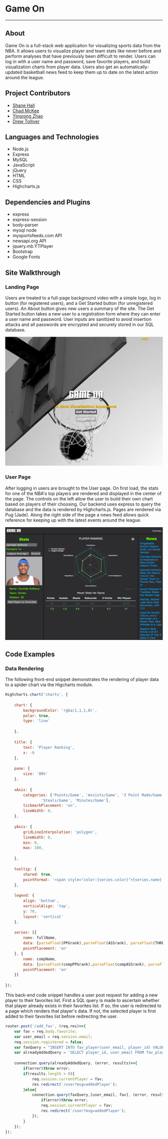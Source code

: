 # Game On
---

## About
Game On is a full-stack web applicaiton for visualizing sports data from the NBA. It allows users to visualize player and team stats like never before and perform analyses that have previously been difficult to render. Users can log in with a user name and password, save favorite players, and build visualization charts from player data.
Users also get an automatically-updated basketball news feed to keep them up to date on the latest action around the league.
## Project Contributors
* <a href="https://github.com/cshall13">Shane Hall</a>
* <a href="https://github.com/chadm9">Chad McKee</a>
* <a href="https://github.com/VinozzZ">Yingrong Zhao</a>
* <a href="https://github.com/henaege">Drew Tolliver</a>

## Languages and Technologies
* Node.js
* Express
* MySQL
* JavaScript
* jQuery
* HTML
* CSS
* Highcharts.js


## Dependencies and Plugins
* express
* express-session
* body-parser
* mysql node
* mysportsfeeds.com API
* newsapi.org API
* jquery.mb.YTPlayer
* Bootstrap
* Google Fonts


## Site Walkthrough

### Landing Page
Users are treated to a full-page background video with a simple logo, log in button (for registered users), and a Get Started button (for unregistered users). An About button gives new users a summary of the site.
The Get Started button takes a new user to a registration form where they can enter a user name and password. User inputs are sanitized to avoid insertion attacks and all passwords are encrypted and securely stored in our SQL database.
<p align='center'>
    <img src="./public/images/index.png"/></img>
</p>

### User Page
After logging in users are brought to the User page. On first load, the stats for one of the NBA's top players are rendered and displayed in the center of the page. The controls on the left allow the user to build their own chart based on players of their choosing.
Our backend uses express to query the database and the data is rendered by Highcharts.js. Pages are rendered via Pug (Jade).
Along the right side of the page a news feed allows quick reference for keeping up with the latest events around the league.
<p align='center'>
    <img src="./public/images/user.png" /></img>
</p>


## Code Examples


### Data Rendering


The following front-end snippet demonstrates the rendering of player data
to a spider chart via the Higcharts module.

```JavaScript
Highcharts.chart('charts', {

    chart: {
        backgroundColor: 'rgba(1,1,1,0)',
        polar: true,
        type: 'line'

    },

    title: {
        text: 'Player Ranking',
        x: -0
    },

    pane: {
        size: '80%'
    },

    xAxis: {
        categories: ['Points/Game', 'Assists/Game', '3 Point Made/Game', 'Rebounds/Game',
                'Steals/Game', 'Minutes/Game'],
        tickmarkPlacement: 'on',
        lineWidth: 0,
    },

    yAxis: {
        gridLineInterpolation: 'polygon',
        lineWidth: 0,
        min: 0,
        max: 100,
        
    },

    tooltip: {
        shared: true,
        pointFormat: '<span style="color:{series.color}">{series.name}: <b>{point.y:,.0f}%</b><br/>'
    },

    legend: {
        align: 'bottom',
        verticalAlign: 'top',
        y: 70,
        layout: 'vertical'
    },

    series: [{
        name: fullName,
        data: [parseFloat(PPGrank),parseFloat(ASSrank), parseFloat(THREErank), parseFloat(REBrank), parseFloat(STLrank), parseFloat(MINrank)],
        pointPlacement: 'on'
    }, {
        name: compName,
        data: [parseFloat(compPPGrank),parseFloat(compASSrank), parseFloat(compTHREErank), parseFloat(compREBrank), parseFloat(compSTLrank), parseFloat(compMINrank)],
        pointPlacement: 'on'
    }]

});
```

This back-end code snippet handles a user post request for adding a new player to their 
favorites list.  First a SQL query is made to ascertain whether that player already exists in their
favorites list.  If so, the user is redirected to a page which renders that player's data.  If not,
the selected player is first added to their favorites list before redirecting the user.


```JavaScript
router.post('/add_fav', (req,res)=>{
    var fav = req.body.favorite;
    var user_email = req.session.email;
    req.session.registered = false;
    var favQuery = "INSERT INTO fav_player(user_email, player_id) VALUES (?, ?);";
    var alreadyAddedQuery = `SELECT player_id, user_email FROM fav_player WHERE user_email = '${user_email}' AND player_id = '${fav}';`;

    connection.query(alreadyAddedQuery, (error, results)=>{
        if(error)throw error;
        if(results.length > 0){
            req.session.currentPlayer = fav;
            res.redirect(`/user?msg=addedPlayer`);
        }else{
            connection.query(favQuery,[user_email, fav], (error, results)=>{
                if(error)throw error;
                req.session.currentPlayer = fav;
                res.redirect(`/user?msg=addedPlayer`);
            });
        }
    });
});
```

<br>

